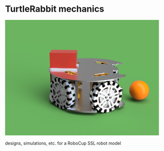 # TurtleRabbit mechanics

![The WSU SSL rabbit bot](/Render/rabbitbot-2023-Sep-20.png)

designs, simulations, etc. for a RoboCup SSL robot model
